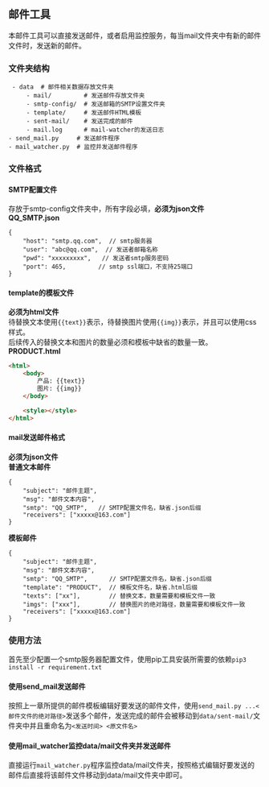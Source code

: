 ## 邮件工具
本邮件工具可以直接发送邮件，或者启用监控服务，每当mail文件夹中有新的邮件文件时，发送新的邮件。  

### 文件夹结构
```text
 - data  # 邮件相关数据存放文件夹 
     - mail/         # 发送邮件存放文件夹
     - smtp-config/  # 发送邮箱的SMTP设置文件夹
     - template/     # 发送邮件HTML模板
     - sent-mail/    # 发送完成的邮件
     - mail.log      # mail-watcher的发送日志
- send_mail.py     # 发送邮件程序
- mail_watcher.py  # 监控并发送邮件程序
```

### 文件格式
#### SMTP配置文件
存放于smtp-config文件夹中，所有字段必填，**必须为json文件**  
**QQ_SMTP.json**
```json5
{
    "host": "smtp.qq.com",  // smtp服务器
    "user": "abc@qq.com",  // 发送者邮箱名称
    "pwd": "xxxxxxxxx",   // 发送者smtp服务密码
    "port": 465,         // smtp ssl端口，不支持25端口
}
```

#### template的模板文件
**必须为html文件**   
待替换文本使用`{{text}}`表示，待替换图片使用`{{img}}`表示，并且可以使用css样式。  
后续传入的替换文本和图片的数量必须和模板中缺省的数量一致。  
**PRODUCT.html**
```html
<html>
    <body>
        产品: {{text}}
        图片: {{img}}
    </body>

    <style></style>
</html>
```

#### mail发送邮件格式
**必须为json文件**  
**普通文本邮件**  
```json5
{
    "subject": "邮件主题",
    "msg": "邮件文本内容",
    "smtp": "QQ_SMTP",   // SMTP配置文件名，缺省.json后缀
    "receivers": ["xxxxx@163.com"]
}
```
  
**模板邮件**  
```json5
{
    "subject": "邮件主题",
    "msg": "邮件文本内容",
    "smtp": "QQ_SMTP",      // SMTP配置文件名，缺省.json后缀
    "template": "PRODUCT",  // 模板文件名，缺省.html后缀
    "texts": ["xx"],        // 替换文本，数量需要和模板文件一致
    "imgs": ["xxx"],        // 替换图片的绝对路径，数量需要和模板文件一致
    "receivers": ["xxxxx@163.com"]
}
```

### 使用方法
首先至少配置一个smtp服务器配置文件，使用pip工具安装所需要的依赖`pip3 install -r requirement.txt`  

#### 使用send_mail发送邮件
按照上一章所提供的邮件模板编辑好要发送的邮件文件，使用`send_mail.py ...<邮件文件的绝对路径>`发送多个邮件，发送完成的邮件会被移动到`data/sent-mail/`文件夹中并且重命名为`<发送时间> <原文件名>`  

#### 使用mail_watcher监控data/mail文件夹并发送邮件
直接运行`mail_watcher.py`程序监控data/mail文件夹，按照格式编辑好要发送的邮件后直接将该邮件文件移动到data/mail文件夹中即可。